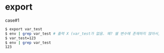 # export

case#1
```bash
$ export var_test
$ env | grep var_test # 출력 X (var_test가 없음. 왜? 쉘 변수에 존재하지 않아서, 환경변수 설정 실패)
$ var_test=123
$ env | grep var_test
123
```